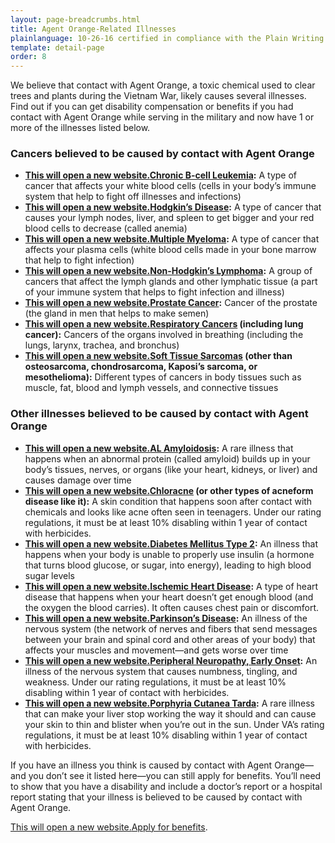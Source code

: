 ```yaml
---
layout: page-breadcrumbs.html
title: Agent Orange-Related Illnesses
plainlanguage: 10-26-16 certified in compliance with the Plain Writing Act
template: detail-page
order: 8
---
```


<div class="va-introtext">

We believe that contact with Agent Orange, a toxic chemical used to clear trees and plants during the Vietnam War, likely causes several illnesses. Find out if you can get disability compensation or benefits if you had contact with Agent Orange while serving in the military and now have 1 or more of the illnesses listed below.

</div>

### Cancers believed to be caused by contact with Agent Orange

- **<a href="https://www.publichealth.va.gov/exposures/agentorange/conditions/bcell-leukemia.asp"><span class="usa-sr-only">This will open a new website.</span>Chronic B-cell Leukemia</a>:**
  A type of cancer that affects your white blood cells (cells in your body’s immune system that help to fight off illnesses and infections)
- **<a href="https://www.publichealth.va.gov/exposures/agentorange/conditions/hodgkins.asp"><span class="usa-sr-only">This will open a new website.</span>Hodgkin’s Disease</a>:**
  A type of cancer that causes your lymph nodes, liver, and spleen to get bigger and your red blood cells to decrease (called anemia)
- **<a href="https://www.publichealth.va.gov/exposures/agentorange/conditions/multiple_myeloma.asp"><span class="usa-sr-only">This will open a new website.</span>Multiple Myeloma</a>:** A type of cancer that affects your plasma cells (white blood cells made in your bone marrow that help to fight infection)
- **<a href="https://www.publichealth.va.gov/exposures/agentorange/conditions/nonhodgkinslymphoma.asp"><span class="usa-sr-only">This will open a new website.</span>Non-Hodgkin’s Lymphoma</a>:** A group of cancers that affect the lymph glands and other lymphatic tissue (a part of your immune system that helps to fight infection and illness)
- **<a href="https://www.publichealth.va.gov/exposures/agentorange/conditions/prostate_cancer.asp"><span class="usa-sr-only">This will open a new website.</span>Prostate Cancer</a>:** Cancer of the prostate (the gland in men that helps to make semen)
- **<a href="https://www.publichealth.va.gov/exposures/agentorange/conditions/respiratory_cancers.asp"><span class="usa-sr-only">This will open a new website.</span>Respiratory Cancers</a> (including lung cancer):** Cancers of the organs involved in breathing (including the lungs, larynx, trachea, and bronchus)
- **<a href="https://www.publichealth.va.gov/exposures/agentorange/conditions/soft-tissue-sarcoma.asp"><span class="usa-sr-only">This will open a new website.</span>Soft Tissue Sarcomas</a> (other than osteosarcoma, chondrosarcoma, Kaposi’s sarcoma, or mesothelioma):** Different types of cancers in body tissues such as muscle, fat, blood and lymph vessels, and connective tissues

### Other illnesses believed to be caused by contact with Agent Orange

- **<a href="https://www.publichealth.va.gov/exposures/agentorange/conditions/al_amyloidosis.asp"><span class="usa-sr-only">This will open a new website.</span>AL Amyloidosis</a>:** A rare illness that happens when an abnormal protein (called amyloid) builds up in your body’s tissues, nerves, or organs (like your heart, kidneys, or liver) and causes damage over time
- **<a href="https://www.publichealth.va.gov/exposures/agentorange/conditions/chloracne.asp"><span class="usa-sr-only">This will open a new website.</span>Chloracne</a> (or other types of acneform disease like it):** A skin condition that happens soon after contact with chemicals and looks like acne often seen in teenagers. Under our rating regulations, it must be at least 10% disabling within 1 year of contact with herbicides. 
- **<a href="https://www.publichealth.va.gov/exposures/agentorange/conditions/diabetes.asp"><span class="usa-sr-only">This will open a new website.</span>Diabetes Mellitus Type 2</a>:** An illness that happens when your body is unable to properly use insulin (a hormone that turns blood glucose, or sugar, into energy), leading to high blood sugar levels
- **<a href="https://www.publichealth.va.gov/exposures/agentorange/conditions/ischemicheartdisease.asp"><span class="usa-sr-only">This will open a new website.</span>Ischemic Heart Disease</a>:** A type of heart disease that happens when your heart doesn’t get enough blood (and the oxygen the blood carries). It often causes chest pain or discomfort.
- **<a href="https://www.publichealth.va.gov/exposures/agentorange/conditions/parkinsonsdisease.asp"><span class="usa-sr-only">This will open a new website.</span>Parkinson’s Disease</a>:** An illness of the nervous system (the network of nerves and fibers that send messages between your brain and spinal cord and other areas of your body) that affects your muscles and movement—and gets worse over time
- **<a href="https://www.publichealth.va.gov/exposures/agentorange/conditions/peripheral_neuropathy.asp"><span class="usa-sr-only">This will open a new website.</span>Peripheral Neuropathy, Early Onset</a>:** An illness of the nervous system that causes numbness, tingling, and weakness. Under our rating regulations, it must be at least 10% disabling within 1 year of contact with herbicides.
- **<a href="https://www.publichealth.va.gov/exposures/agentorange/conditions/porphyria-cutanea-tarda.asp"><span class="usa-sr-only">This will open a new website.</span>Porphyria Cutanea Tarda</a>:** A rare illness that can make your liver stop working the way it should and can cause your skin to thin and blister when you’re out in the sun. Under VA’s rating regulations, it must be at least 10% disabling within 1 year of contact with herbicides.


If you have an illness you think is caused by contact with Agent Orange—and you don’t see it listed here—you can still apply for benefits. You’ll need to show that you have a disability and include a doctor’s report or a hospital report stating that your illness is believed to be caused by contact with Agent Orange.

<a href="https://www.vets.gov/disability-benefits/apply/"><span class="usa-sr-only">This will open a new website.</span>Apply for benefits</a>.
